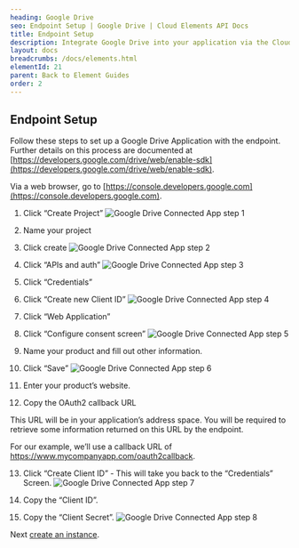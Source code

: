 ```yaml
---
heading: Google Drive
seo: Endpoint Setup | Google Drive | Cloud Elements API Docs
title: Endpoint Setup
description: Integrate Google Drive into your application via the Cloud Elements APIs.
layout: docs
breadcrumbs: /docs/elements.html
elementId: 21
parent: Back to Element Guides
order: 2
---
```

## Endpoint Setup

Follow these steps to set up a Google Drive Application with the endpoint.  Further details on this process are documented at [https://developers.google.com/drive/web/enable-sdk](https://developers.google.com/drive/web/enable-sdk).

Via a web browser, go to [https://console.developers.google.com](https://console.developers.google.com).

1. Click “Create Project”
![Google Drive Connected App step 1](http://cloud-elements.com/wp-content/uploads/2015/03/GoogleDriveAPI1.png)

2. Name your project

3. Click create
![Google Drive Connected App step 2](http://cloud-elements.com/wp-content/uploads/2015/03/GoogleDriveAPI2.png)

4. Click “APIs and auth”
![Google Drive Connected App step 3](http://cloud-elements.com/wp-content/uploads/2015/03/GoogleDriveAPI3.png)

5. Click “Credentials”

6. Click “Create new Client ID”
![Google Drive Connected App step 4](http://cloud-elements.com/wp-content/uploads/2015/03/GoogleDriveAPI4.png)

7. Click “Web Application”

8. Click “Configure consent screen”
![Google Drive Connected App step 5](http://cloud-elements.com/wp-content/uploads/2015/03/GoogleDriveAPI5.png)

9. Name your product and fill out other information.

10. Click “Save”
![Google Drive Connected App step 6](http://cloud-elements.com/wp-content/uploads/2015/03/GoogleDriveAPI6.png)

11. Enter your product’s website.

12. Copy the OAuth2 callback URL

This URL will be in your application’s address space. You will be required to retrieve some information returned on this URL by the endpoint.

For our example, we’ll use a callback URL of https://www.mycompanyapp.com/oauth2callback.

13. Click “Create Client ID” - This will take you back to the “Credentials” Screen.
![Google Drive Connected App step 7](http://cloud-elements.com/wp-content/uploads/2015/03/GoogleDriveAPI7.png)

14. Copy the “Client ID”.

15. Copy the “Client Secret”.
![Google Drive Connected App step 8](http://cloud-elements.com/wp-content/uploads/2015/03/GoogleDriveAPI8.png)

Next [create an instance](googledrive-create-instance.html).
